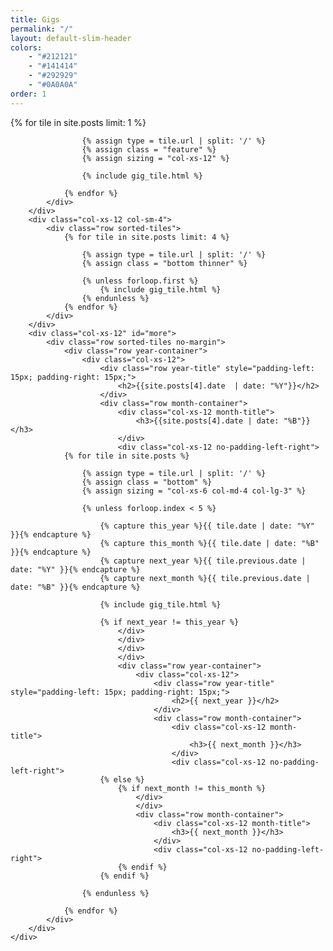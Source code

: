 ```yaml
---
title: Gigs
permalink: "/"
layout: default-slim-header
colors: 
    - "#212121"
    - "#141414"
    - "#292929"
    - "#0A0A0A"
order: 1
---
```


<div id="gigs" >
    <div class="container-fluid gigs">
        <div class="row">
            <div class="col-xs-12 col-sm-8">
                <div class="row sorted-tiles">
                {% for tile in site.posts limit: 1 %}

                    {% assign type = tile.url | split: '/' %}
                    {% assign class = "feature" %}
                    {% assign sizing = "col-xs-12" %}

                    {% include gig_tile.html %}
                    
                {% endfor %}
            </div>
        </div>
        <div class="col-xs-12 col-sm-4">
            <div class="row sorted-tiles">
                {% for tile in site.posts limit: 4 %}

                    {% assign type = tile.url | split: '/' %}
                    {% assign class = "bottom thinner" %}

                    {% unless forloop.first %}
                        {% include gig_tile.html %}
                    {% endunless %}
                {% endfor %}
            </div>
        </div>
        <div class="col-xs-12" id="more">
            <div class="row sorted-tiles no-margin">
                <div class="row year-container">
                    <div class="col-xs-12">
                        <div class="row year-title" style="padding-left: 15px; padding-right: 15px;">
                            <h2>{{site.posts[4].date  | date: "%Y"}}</h2>
                        </div>
                        <div class="row month-container">
                            <div class="col-xs-12 month-title">
                                <h3>{{site.posts[4].date | date: "%B"}}</h3>
                            </div>
                            <div class="col-xs-12 no-padding-left-right">
                {% for tile in site.posts %}

                    {% assign type = tile.url | split: '/' %}
                    {% assign class = "bottom" %}
                    {% assign sizing = "col-xs-6 col-md-4 col-lg-3" %}

                    {% unless forloop.index < 5 %}
                    
                        {% capture this_year %}{{ tile.date | date: "%Y" }}{% endcapture %}
                        {% capture this_month %}{{ tile.date | date: "%B" }}{% endcapture %}
                        {% capture next_year %}{{ tile.previous.date | date: "%Y" }}{% endcapture %}
                        {% capture next_month %}{{ tile.previous.date | date: "%B" }}{% endcapture %}

                        {% include gig_tile.html %}

                        {% if next_year != this_year %}
                            </div>
                            </div>
                            </div>
                            </div>
                            <div class="row year-container">
                                <div class="col-xs-12">
                                    <div class="row year-title" style="padding-left: 15px; padding-right: 15px;">
                                        <h2>{{ next_year }}</h2>
                                    </div>
                                    <div class="row month-container">
                                        <div class="col-xs-12 month-title">
                                            <h3>{{ next_month }}</h3>
                                        </div>
                                        <div class="col-xs-12 no-padding-left-right">
                        {% else %}
                            {% if next_month != this_month %}
                                </div>
                                </div>
                                <div class="row month-container">
                                    <div class="col-xs-12 month-title">
                                        <h3>{{ next_month }}</h3>
                                    </div>
                                    <div class="col-xs-12 no-padding-left-right">
                            {% endif %}
                        {% endif %}

                    {% endunless %}

                {% endfor %}
            </div>
        </div> 
    </div>
</div>
